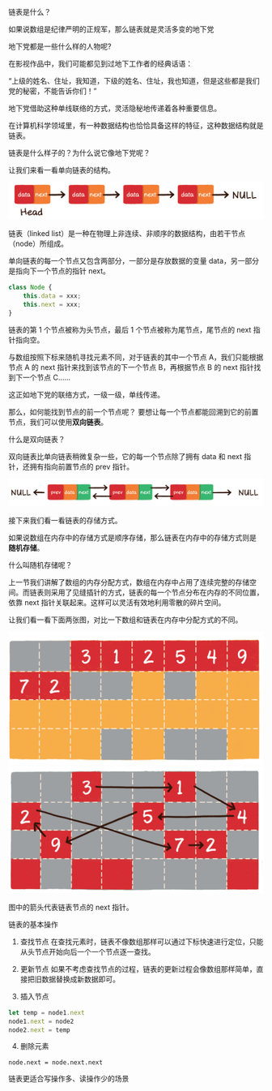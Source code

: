 链表是什么？

如果说数组是纪律严明的正规军，那么链表就是灵活多变的地下党

地下党都是一些什么样的人物呢?

在影视作品中，我们可能都见到过地下工作者的经典话语：

“上级的姓名、住址，我知道，下级的姓名、住址，我也知道，但是这些都是我们党的秘密，不能告诉你们！”

地下党借助这种单线联络的方式，灵活隐秘地传递着各种重要信息。

在计算机科学领域里，有一种数据结构也恰恰具备这样的特征，这种数据结构就是链表。

链表是什么样子的？为什么说它像地下党呢？

让我们来看一看单向链表的结构。

![array](./img/1.png)

链表（linked list）是一种在物理上非连续、非顺序的数据结构，由若干节点（node）所组成。

单向链表的每一个节点又包含两部分，一部分是存放数据的变量 data，另一部分是指向下一个节点的指针 next。

```javascript
class Node {
    this.data = xxx;
    this.next = xxx;
}
```

链表的第 1 个节点被称为头节点，最后 1 个节点被称为尾节点，尾节点的 next 指针指向空。

与数组按照下标来随机寻找元素不同，对于链表的其中一个节点 A，我们只能根据节点 A 的 next 指针来找到该节点的下一个节点 B，再根据节点 B 的 next 指针找到下一个节点 C……

这正如地下党的联络方式，一级一级，单线传递。

那么，如何能找到节点的前一个节点呢？
要想让每一个节点都能回溯到它的前置节点，我们可以使用**双向链表**。

什么是双向链表？

双向链表比单向链表稍微复杂一些，它的每一个节点除了拥有 data 和 next 指针，还拥有指向前置节点的 prev 指针。

![array](./img/2.png)

接下来我们看一看链表的存储方式。

如果说数组在内存中的存储方式是顺序存储，那么链表在内存中的存储方式则是 **随机存储**。

什么叫随机存储呢？

上一节我们讲解了数组的内存分配方式，数组在内存中占用了连续完整的存储空间。而链表则采用了见缝插针的方式，链表的每一个节点分布在内存的不同位置，依靠 next 指针关联起来。这样可以灵活有效地利用零散的碎片空间。

让我们看一看下面两张图，对比一下数组和链表在内存中分配方式的不同。

![array](../数组/img/2.png)
![array](./img/3.png)

图中的箭头代表链表节点的 next 指针。

链表的基本操作
1. 查找节点
在查找元素时，链表不像数组那样可以通过下标快速进行定位，只能从头节点开始向后一个一个节点逐一查找。

2. 更新节点
如果不考虑查找节点的过程，链表的更新过程会像数组那样简单，直接把旧数据替换成新数据即可。

3. 插入节点
```javascript
let temp = node1.next
node1.next = node2
node2.next = temp
```
4. 删除元素
```
node.next = node.next.next
```

链表更适合写操作多、读操作少的场景